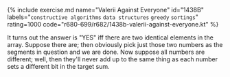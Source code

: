 {% include exercise.md name="Valerii Against Everyone" id="1438B" labels="`constructive algorithms` `data structures` `greedy` `sortings`" rating=1000 code="r680-699/r682/1438b-valerii-against-everyone.kt" %}

It turns out the answer is "YES" iff there are two identical elements in the array.  Suppose there are; then obviously pick just those two numbers as the segments in question and we are done.  Now suppose all numbers are different; well, then they'll never add up to the same thing as each number sets a different bit in the target sum.
